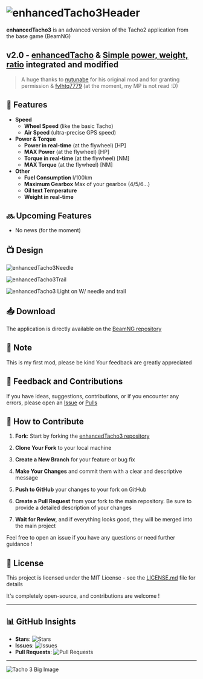 # ![enhancedTacho3Header](https://github.com/YDeltagon/BeamNG_Tacho3/raw/Master/screenshots/Header.png)


**enhancedTacho3** is an advanced version of the Tacho2 application from the base game (BeamNG)


## **v2.0** - [enhancedTacho](https://www.beamng.com/resources/enhanced-tachometer.27289/) & [Simple power, weight, ratio](https://www.beamng.com/resources/simple-power-weight-ratio.23693/) integrated and modified
> A huge thanks to [nutunabe](https://www.beamng.com/resources/authors/nutunabe.541038/) for his original mod and for granting permission & [fylhtq7779](https://www.beamng.com/members/fylhtq7779.133344) (at the moment, my MP is not read :D)



## 🔧 Features
- **Speed**
  - **Wheel Speed** (like the basic Tacho)
  - **Air Speed** (ultra-precise GPS speed)
- **Power & Torque**
  - **Power in real-time** (at the flywheel) [HP]
  - **MAX Power** (at the flywheel) [HP]
  - **Torque in real-time** (at the flywheel) [NM]
  - **MAX Torque** (at the flywheel) [NM]
- **Other**
  - **Fuel Consumption** l/100km
  - **Maximum Gearbox** Max of your gearbox (4/5/6...)
  - **️Oil text Temperature**
  - **Weight in real-time**


## 🔜 Upcoming Features
- No news (for the moment)


## 📺 Design
![enhancedTacho3Needle](https://github.com/YDeltagon/BeamNG_Tacho3/raw/Master/screenshots/NeedleOnly.png)

![enhancedTacho3Trail](https://github.com/YDeltagon/BeamNG_Tacho3/raw/Master/screenshots/TrailOnly.png)

![enhancedTacho3 Light on W/ needle and trail](https://github.com/YDeltagon/BeamNG_Tacho3/raw/Master/screenshots/WithLights-Needle&Trail.png)


## 📥 Download
The application is directly available on the [BeamNG repository](https://www.beamng.com/resources/enhanced-tacho-3.27982)


## 📌 Note
This is my first mod, please be kind
Your feedback are greatly appreciated


## 📝 Feedback and Contributions
If you have ideas, suggestions, contributions, or if you encounter any errors, please open an [Issue](https://github.com/YDeltagon/BeamNG_Tacho3/issues) or [Pulls](https://github.com/YDeltagon/BeamNG_Tacho3/pulls)


## 🤝 How to Contribute
1. **Fork**: Start by forking the [enhancedTacho3 repository](https://github.com/YDeltagon/BeamNG_Tacho3)

2. **Clone Your Fork** to your local machine

3. **Create a New Branch** for your feature or bug fix

4. **Make Your Changes** and commit them with a clear and descriptive message

5. **Push to GitHub** your changes to your fork on GitHub

6. **Create a Pull Request** from your fork to the main repository. Be sure to provide a detailed description of your changes

7. **Wait for Review**, and if everything looks good, they will be merged into the main project

Feel free to open an issue if you have any questions or need further guidance !


## 📜 License

This project is licensed under the MIT License - see the [LICENSE.md](LICENSE.md) file for details

It's completely open-source, and contributions are welcome !


---


## 📊 GitHub Insights

- **Stars**: ![Stars](https://img.shields.io/github/stars/YDeltagon/BeamNG_Tacho3?style=flat-square&logo=github)
- **Issues**: ![Issues](https://img.shields.io/github/issues/YDeltagon/BeamNG_Tacho3?style=flat-square&logo=github)
- **Pull Requests**: ![Pull Requests](https://img.shields.io/github/issues-pr/YDeltagon/BeamNG_Tacho3?style=flat-square&logo=github)

---

![Tacho 3 Big Image](https://github.com/YDeltagon/BeamNG_Tacho3/raw/Master/screenshots/enhancedTacho3V2-BIG.png)